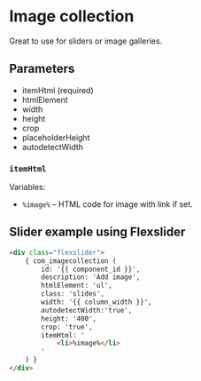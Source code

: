 # Image collection

Great to use for sliders or image galleries. 


## Parameters

* itemHtml (required)
* htmlElement
* width
* height
* crop
* placeholderHeight
* autodetectWidth


### `itemHtml`

Variables:

* `%image%` – HTML code for image with link if set.


## Slider example using Flexslider

```html
<div class="flexslider">
	{ com_imagecollection (
		id: '{{ component_id }}',
		description: 'Add image',
		htmlElement: 'ul',
		class: 'slides',
		width: '{{ column_width }}',
		autodetectWidth:'true',
		height: '400',
		crop: 'true',
		itemHtml: '
			<li>%image%</li>
		'
	) }
</div>
```
